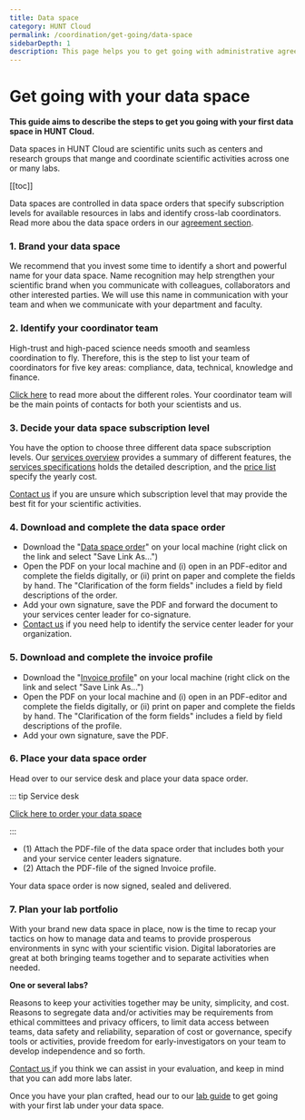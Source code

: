 ```yaml
---
title: Data space
category: HUNT Cloud
permalink: /coordination/get-going/data-space
sidebarDepth: 1
description: This page helps you to get going with administrative agreements in HUNT Cloud.
---
```


# Get going with your data space

**This guide aims to describe the steps to get you going with your first data space in HUNT Cloud.**

Data spaces in HUNT Cloud are scientific units such as centers and research groups that mange and coordinate scientific activities across one or many labs. 

[[toc]]

Data spaces are controlled in data space orders that specify subscription levels for available resources in labs and identify cross-lab coordinators. Read more abou the data space orders in our [agreement section](/administer-science/agreements/overview/#data-space-order).

### 1. Brand your data space

We recommend that you invest some time to identify a short and powerful name for your data space. Name recognition may help strengthen your scientific brand when you communicate with colleagues, collaborators and other interested parties. We will use this name in communication with your team and when we communicate with your department and faculty. 

### 2. Identify your coordinator team

High-trust and high-paced science needs smooth and seamless coordination to fly. Therefore, this is the step to list your team of coordinators for five key areas: compliance, data, technical, knowledge and finance. 

[Click here](/coordinator/roles/) to read more about the different roles. Your coordinator team will be the main points of contacts for both your scientists and us. 

### 3. Decide your data space subscription level

You have the option to choose three different data space subscription levels. Our [services overview](/administer-science/services/overview/#data-space) provides a summary of different features, the [services specifications](/administer-science/services/specifications/) holds the detailed description, and the [price list](/prices/pricelist/) specify the yearly cost. 

[Contact us](/contact) if you are unsure which subscription level that may provide the best fit for your scientific activities.

### 4. Download and complete the data space order

- Download the "[Data space order](/administer-science/agreements/downloads/#data-space-order)" on your local machine (right click on the link and select "Save Link As...")
- Open the PDF on your local machine and (i) open in an PDF-editor and complete the fields digitally, or (ii) print on paper and complete the fields by hand. The "Clarification of the form fields" includes a field by field descriptions of the order.
- Add your own signature, save the PDF and forward the document to your services center leader for co-signature. 
- [Contact us](/contact) if you need help to identify the service center leader for your organization.

### 5. Download and complete the invoice profile

- Download the "[Invoice profile](/administer-science/agreements/downloads/#invoice-profile)" on your local machine (right click on the link and select "Save Link As...")
- Open the PDF on your local machine and (i) open in an PDF-editor and complete the fields digitally, or (ii) print on paper and complete the fields by hand. The "Clarification of the form fields" includes a field by field descriptions of the profile.
- Add your own signature, save the PDF. 

### 6. Place your data space order

Head over to our service desk and place your data space order.

::: tip Service desk

[Click here to order your data space](/service-desk/service-center-orders.html#new-data-space)

:::

- (1) Attach the PDF-file of the data space order that includes both your and your service center leaders signature.
- (2) Attach the PDF-file of the signed Invoice profile.

Your data space order is now signed, sealed and delivered. 

### 7. Plan your lab portfolio

With your brand new data space in place, now is the time to recap your tactics on how to manage data and teams to provide prosperous environments in sync with your scientific vision. Digital laboratories are great at both bringing teams together and to separate activities when needed. 

**One or several labs?**

Reasons to keep your activities together may be unity, simplicity, and cost. Reasons to segregate data and/or activities may be requirements from ethical committees and privacy officers, to limit data access between teams, data safety and reliability, separation of cost or governance, specify tools or activities, provide freedom for early-investigators on your team to develop independence and so forth.

[Contact us ](/contact) if you think we can assist in your evaluation, and keep in mind that you can add more labs later. 


Once you have your plan crafted, head our to our [lab guide](/administer-science/get-going/lab/) to get going with your first lab under your data space.
